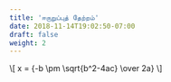 ```yaml
---
title: 'ஈருறுப்புத் தேற்றம்'
date: 2018-11-14T19:02:50-07:00
draft: false
weight: 2
---
```



\\[ x = {-b \pm \sqrt{b^2-4ac} \over 2a} \\]